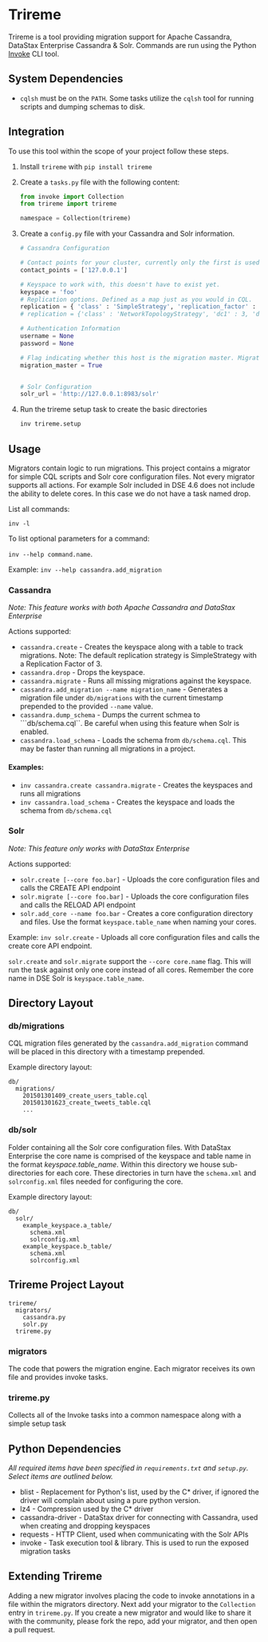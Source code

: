 # Trireme
Trireme is a tool providing migration support for Apache Cassandra, DataStax Enterprise Cassandra & Solr. Commands are run using the Python [Invoke](https://github.com/pyinvoke/invoke) CLI tool.

## System Dependencies
* ```cqlsh``` must be on the ```PATH```. Some tasks utilize the ```cqlsh``` tool for running scripts and dumping schemas to disk.

## Integration
To use this tool within the scope of your project follow these steps.

1. Install ```trireme``` with ```pip install trireme```
2. Create a ```tasks.py``` file with the following content:

   ```python
   from invoke import Collection
   from trireme import trireme
   
   namespace = Collection(trireme)
   ```

3. Create a ```config.py``` file with your Cassandra and Solr information.
   
   ```python
   # Cassandra Configuration
   
   # Contact points for your cluster, currently only the first is used
   contact_points = ['127.0.0.1']

   # Keyspace to work with, this doesn't have to exist yet.
   keyspace = 'foo'
   # Replication options. Defined as a map just as you would in CQL.
   replication = { 'class' : 'SimpleStrategy', 'replication_factor' : 1 }
   # replication = {'class' : 'NetworkTopologyStrategy', 'dc1' : 3, 'dc2' : 2}
   
   # Authentication Information
   username = None
   password = None

   # Flag indicating whether this host is the migration master. Migrations are only run on the migration master
   migration_master = True


   # Solr Configuration
   solr_url = 'http://127.0.0.1:8983/solr'
   ```

4. Run the trireme setup task to create the basic directories
   
   ```bash
   inv trireme.setup
   ```

## Usage
Migrators contain logic to run migrations. This project contains a migrator for simple CQL scripts and Solr core configuration files. Not every migrator supports all actions. For example Solr included in DSE 4.6 does not include the ability to delete cores. In this case we do not have a task named drop. 

List all commands: 

```inv -l```

To list optional parameters for a command: 

```inv --help command.name```. 

Example: ```inv --help cassandra.add_migration```

### Cassandra
*Note: This feature works with both Apache Cassandra and DataStax Enterprise*

Actions supported:

* ```cassandra.create``` - Creates the keyspace along with a table to track migrations. Note: The default replication strategy is SimpleStrategy with a Replication Factor of 3.
* ```cassandra.drop``` - Drops the keyspace.
* ```cassandra.migrate``` - Runs all missing migrations against the keyspace.
* ```cassandra.add_migration --name migration_name``` - Generates a migration 
file under ```db/migrations``` with the current timestamp prepended to the 
provided ```--name``` value.
* ```cassandra.dump_schema``` - Dumps the current schmea to ```db/schema.cql``. Be careful when using this feature when Solr is enabled.
* ```cassandra.load_schema``` - Loads the schema from ```db/schema.cql```. This may be faster than running all migrations in a project. 

#### Examples: 
* ```inv cassandra.create cassandra.migrate``` - Creates the keyspaces and runs all migrations
* ```inv cassandra.load_schema``` - Creates the keyspace and loads the schema from ```db/schema.cql```

### Solr
*Note: This feature only works with DataStax Enterprise*

Actions supported:

* ```solr.create [--core foo.bar]``` - Uploads the core configuration files and calls the CREATE API endpoint
* ```solr.migrate [--core foo.bar]``` - Uploads the core configuration files and calls the RELOAD API endpoint
* ```solr.add_core --name foo.bar``` - Creates a core configuration directory and files. Use the format 
  ```keyspace.table_name``` when naming your cores.

Example: ```inv solr.create``` - Uploads all core configuration files and calls the create core API endpoint.

```solr.create``` and ```solr.migrate``` support the ```--core core.name``` flag. This will run the task against only one core instead of all cores. Remember the core name in DSE Solr is ```keyspace.table_name```.

## Directory Layout

### db/migrations
CQL migration files generated by the ```cassandra.add_migration``` command will be placed in this directory with a timestamp prepended.

Example directory layout:

```
db/
  migrations/
    201501301409_create_users_table.cql
    201501301623_create_tweets_table.cql
    ...
```

### db/solr
Folder containing all the Solr core configuration files. With DataStax Enterprise the core name is comprised of the keyspace and table name in the format *keyspace.table_name*. Within this directory we house sub-directories for each core. These directories in turn have the ```schema.xml``` and ```solrconfig.xml``` files needed for configuring the core.

Example directory layout:

```
db/
  solr/
    example_keyspace.a_table/
      schema.xml
      solrconfig.xml
    example_keyspace.b_table/
      schema.xml
      solrconfig.xml
```

## Trireme Project Layout

```
trireme/
  migrators/
    cassandra.py
    solr.py
  trireme.py
```

### migrators
The code that powers the migration engine. Each migrator receives its own file and provides invoke tasks.

### trireme.py
Collects all of the Invoke tasks into a common namespace along with a simple setup task

## Python Dependencies
*All required items have been specified in ```requirements.txt``` and 
```setup.py```. Select items are outlined below.*

* blist - Replacement for Python's list, used by the C* driver, if ignored the driver will complain about using a pure python version.
* lz4 - Compression used by the C* driver
* cassandra-driver - DataStax driver for connecting with Cassandra, used when creating and dropping keyspaces
* requests - HTTP Client, used when communicating with the Solr APIs
* invoke - Task execution tool & library. This is used to run the exposed migration tasks

## Extending Trireme
Adding a new migrator involves placing the code to invoke annotations in a file within the migrators directory. Next add your migrator to the ```Collection``` entry in ```trireme.py```. If you create a new migrator and would like to share it with the community, please fork the repo, add your migrator, and then open a pull request.

